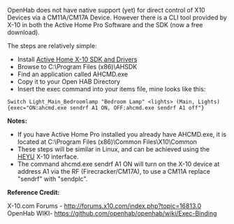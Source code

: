 OpenHab does not have native support (yet) for direct control of X10 Devices via a CM11A/CM17A Device. However there is a CLI tool provided by X-10 in both the Active Home Pro Software and the SDK (now a free download). 

The steps are relatively simple:
* Install [Active Home X-10 SDK and Drivers](http://kbase.x10.com/wiki/Activehome_Pro_SDK) 
* Browse to C:\Program Files (x86)\AHSDK
* Find an application called AHCMD.exe
* Copy it to your Open HAB Directory
* Insert the exec command into your items file, mine looks like this:
	
`Switch Light_Main_Bedroomlamp "Bedroom Lamp" <lights> (Main, Lights){exec="ON:ahcmd.exe sendrf A1 ON, OFF:ahcmd.exe sendrf A1 off"}`	


**Notes:**

* If you have Active Home Pro installed you already have AHCMD.exe, it is located at C:\Program Files (x86)\Common Files\X10\Common
* These steps will be similar in Linux, and can be achieved using the [HEYU](http://heyu.tanj.com/) X-10 interface.
* The command ahcmd.exe sendrf A1 ON will turn on the X-10 device at address A1 via the RF (Firecracker/CM17A), to use a CM11A replace "sendrf" with "sendplc".
	
**Reference Credit:**

X-10.com Forums - http://forums.x10.com/index.php?topic=16813.0 
OpenHab WIKI- https://github.com/openhab/openhab/wiki/Exec-Binding 